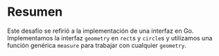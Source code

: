 # Resumen

Este desafío se refirió a la implementación de una interfaz en Go. Implementamos la interfaz `geometry` en `rect`s y `circle`s y utilizamos una función genérica `measure` para trabajar con cualquier `geometry`.
